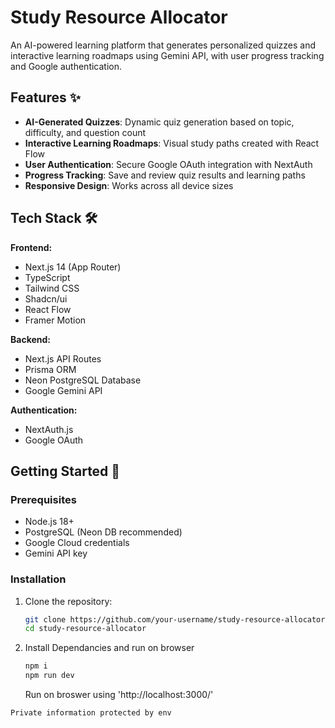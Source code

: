 # Study Resource Allocator

An AI-powered learning platform that generates personalized quizzes and interactive learning roadmaps using Gemini API, with user progress tracking and Google authentication.

## Features ✨

- **AI-Generated Quizzes**: Dynamic quiz generation based on topic, difficulty, and question count
- **Interactive Learning Roadmaps**: Visual study paths created with React Flow
- **User Authentication**: Secure Google OAuth integration with NextAuth
- **Progress Tracking**: Save and review quiz results and learning paths
- **Responsive Design**: Works across all device sizes

## Tech Stack 🛠️

**Frontend:**
- Next.js 14 (App Router)
- TypeScript
- Tailwind CSS
- Shadcn/ui
- React Flow
- Framer Motion

**Backend:**
- Next.js API Routes
- Prisma ORM
- Neon PostgreSQL Database
- Google Gemini API

**Authentication:**
- NextAuth.js
- Google OAuth

## Getting Started 🚀

### Prerequisites

- Node.js 18+
- PostgreSQL (Neon DB recommended)
- Google Cloud credentials
- Gemini API key

### Installation

1. Clone the repository:
   ```bash
   git clone https://github.com/your-username/study-resource-allocator.git
   cd study-resource-allocator
   ```
2. Install Dependancies and run on browser
   ```bash
   npm i
   npm run dev
   ```
   Run on broswer using 'http://localhost:3000/'

` Private information protected by env `

